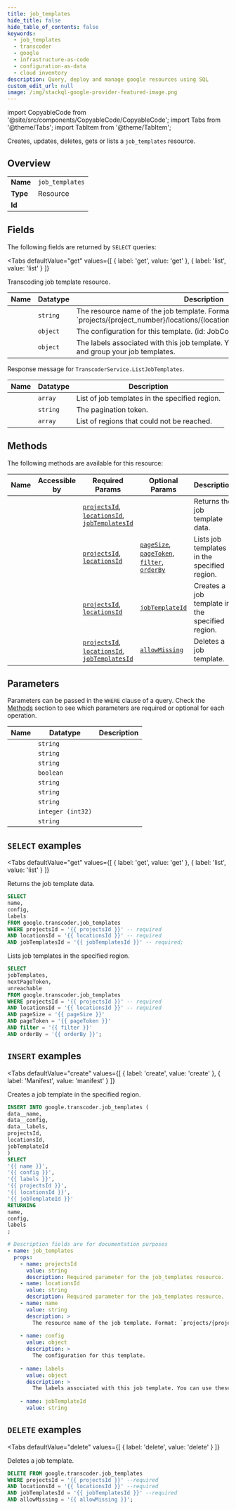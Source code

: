 ```yaml
--- 
title: job_templates
hide_title: false
hide_table_of_contents: false
keywords:
  - job_templates
  - transcoder
  - google
  - infrastructure-as-code
  - configuration-as-data
  - cloud inventory
description: Query, deploy and manage google resources using SQL
custom_edit_url: null
image: /img/stackql-google-provider-featured-image.png
---
```


import CopyableCode from '@site/src/components/CopyableCode/CopyableCode';
import Tabs from '@theme/Tabs';
import TabItem from '@theme/TabItem';

Creates, updates, deletes, gets or lists a <code>job_templates</code> resource.

## Overview
<table><tbody>
<tr><td><b>Name</b></td><td><code>job_templates</code></td></tr>
<tr><td><b>Type</b></td><td>Resource</td></tr>
<tr><td><b>Id</b></td><td><CopyableCode code="google.transcoder.job_templates" /></td></tr>
</tbody></table>

## Fields

The following fields are returned by `SELECT` queries:

<Tabs
    defaultValue="get"
    values={[
        { label: 'get', value: 'get' },
        { label: 'list', value: 'list' }
    ]}
>
<TabItem value="get">

Transcoding job template resource.

<table>
<thead>
    <tr>
    <th>Name</th>
    <th>Datatype</th>
    <th>Description</th>
    </tr>
</thead>
<tbody>
<tr>
    <td><CopyableCode code="name" /></td>
    <td><code>string</code></td>
    <td>The resource name of the job template. Format: `projects/&#123;project_number&#125;/locations/&#123;location&#125;/jobTemplates/&#123;job_template&#125;`</td>
</tr>
<tr>
    <td><CopyableCode code="config" /></td>
    <td><code>object</code></td>
    <td>The configuration for this template. (id: JobConfig)</td>
</tr>
<tr>
    <td><CopyableCode code="labels" /></td>
    <td><code>object</code></td>
    <td>The labels associated with this job template. You can use these to organize and group your job templates.</td>
</tr>
</tbody>
</table>
</TabItem>
<TabItem value="list">

Response message for `TranscoderService.ListJobTemplates`.

<table>
<thead>
    <tr>
    <th>Name</th>
    <th>Datatype</th>
    <th>Description</th>
    </tr>
</thead>
<tbody>
<tr>
    <td><CopyableCode code="jobTemplates" /></td>
    <td><code>array</code></td>
    <td>List of job templates in the specified region.</td>
</tr>
<tr>
    <td><CopyableCode code="nextPageToken" /></td>
    <td><code>string</code></td>
    <td>The pagination token.</td>
</tr>
<tr>
    <td><CopyableCode code="unreachable" /></td>
    <td><code>array</code></td>
    <td>List of regions that could not be reached.</td>
</tr>
</tbody>
</table>
</TabItem>
</Tabs>

## Methods

The following methods are available for this resource:

<table>
<thead>
    <tr>
    <th>Name</th>
    <th>Accessible by</th>
    <th>Required Params</th>
    <th>Optional Params</th>
    <th>Description</th>
    </tr>
</thead>
<tbody>
<tr>
    <td><a href="#get"><CopyableCode code="get" /></a></td>
    <td><CopyableCode code="select" /></td>
    <td><a href="#parameter-projectsId"><code>projectsId</code></a>, <a href="#parameter-locationsId"><code>locationsId</code></a>, <a href="#parameter-jobTemplatesId"><code>jobTemplatesId</code></a></td>
    <td></td>
    <td>Returns the job template data.</td>
</tr>
<tr>
    <td><a href="#list"><CopyableCode code="list" /></a></td>
    <td><CopyableCode code="select" /></td>
    <td><a href="#parameter-projectsId"><code>projectsId</code></a>, <a href="#parameter-locationsId"><code>locationsId</code></a></td>
    <td><a href="#parameter-pageSize"><code>pageSize</code></a>, <a href="#parameter-pageToken"><code>pageToken</code></a>, <a href="#parameter-filter"><code>filter</code></a>, <a href="#parameter-orderBy"><code>orderBy</code></a></td>
    <td>Lists job templates in the specified region.</td>
</tr>
<tr>
    <td><a href="#create"><CopyableCode code="create" /></a></td>
    <td><CopyableCode code="insert" /></td>
    <td><a href="#parameter-projectsId"><code>projectsId</code></a>, <a href="#parameter-locationsId"><code>locationsId</code></a></td>
    <td><a href="#parameter-jobTemplateId"><code>jobTemplateId</code></a></td>
    <td>Creates a job template in the specified region.</td>
</tr>
<tr>
    <td><a href="#delete"><CopyableCode code="delete" /></a></td>
    <td><CopyableCode code="delete" /></td>
    <td><a href="#parameter-projectsId"><code>projectsId</code></a>, <a href="#parameter-locationsId"><code>locationsId</code></a>, <a href="#parameter-jobTemplatesId"><code>jobTemplatesId</code></a></td>
    <td><a href="#parameter-allowMissing"><code>allowMissing</code></a></td>
    <td>Deletes a job template.</td>
</tr>
</tbody>
</table>

## Parameters

Parameters can be passed in the `WHERE` clause of a query. Check the [Methods](#methods) section to see which parameters are required or optional for each operation.

<table>
<thead>
    <tr>
    <th>Name</th>
    <th>Datatype</th>
    <th>Description</th>
    </tr>
</thead>
<tbody>
<tr id="parameter-jobTemplatesId">
    <td><CopyableCode code="jobTemplatesId" /></td>
    <td><code>string</code></td>
    <td></td>
</tr>
<tr id="parameter-locationsId">
    <td><CopyableCode code="locationsId" /></td>
    <td><code>string</code></td>
    <td></td>
</tr>
<tr id="parameter-projectsId">
    <td><CopyableCode code="projectsId" /></td>
    <td><code>string</code></td>
    <td></td>
</tr>
<tr id="parameter-allowMissing">
    <td><CopyableCode code="allowMissing" /></td>
    <td><code>boolean</code></td>
    <td></td>
</tr>
<tr id="parameter-filter">
    <td><CopyableCode code="filter" /></td>
    <td><code>string</code></td>
    <td></td>
</tr>
<tr id="parameter-jobTemplateId">
    <td><CopyableCode code="jobTemplateId" /></td>
    <td><code>string</code></td>
    <td></td>
</tr>
<tr id="parameter-orderBy">
    <td><CopyableCode code="orderBy" /></td>
    <td><code>string</code></td>
    <td></td>
</tr>
<tr id="parameter-pageSize">
    <td><CopyableCode code="pageSize" /></td>
    <td><code>integer (int32)</code></td>
    <td></td>
</tr>
<tr id="parameter-pageToken">
    <td><CopyableCode code="pageToken" /></td>
    <td><code>string</code></td>
    <td></td>
</tr>
</tbody>
</table>

## `SELECT` examples

<Tabs
    defaultValue="get"
    values={[
        { label: 'get', value: 'get' },
        { label: 'list', value: 'list' }
    ]}
>
<TabItem value="get">

Returns the job template data.

```sql
SELECT
name,
config,
labels
FROM google.transcoder.job_templates
WHERE projectsId = '{{ projectsId }}' -- required
AND locationsId = '{{ locationsId }}' -- required
AND jobTemplatesId = '{{ jobTemplatesId }}' -- required;
```
</TabItem>
<TabItem value="list">

Lists job templates in the specified region.

```sql
SELECT
jobTemplates,
nextPageToken,
unreachable
FROM google.transcoder.job_templates
WHERE projectsId = '{{ projectsId }}' -- required
AND locationsId = '{{ locationsId }}' -- required
AND pageSize = '{{ pageSize }}'
AND pageToken = '{{ pageToken }}'
AND filter = '{{ filter }}'
AND orderBy = '{{ orderBy }}';
```
</TabItem>
</Tabs>


## `INSERT` examples

<Tabs
    defaultValue="create"
    values={[
        { label: 'create', value: 'create' },
        { label: 'Manifest', value: 'manifest' }
    ]}
>
<TabItem value="create">

Creates a job template in the specified region.

```sql
INSERT INTO google.transcoder.job_templates (
data__name,
data__config,
data__labels,
projectsId,
locationsId,
jobTemplateId
)
SELECT 
'{{ name }}',
'{{ config }}',
'{{ labels }}',
'{{ projectsId }}',
'{{ locationsId }}',
'{{ jobTemplateId }}'
RETURNING
name,
config,
labels
;
```
</TabItem>
<TabItem value="manifest">

```yaml
# Description fields are for documentation purposes
- name: job_templates
  props:
    - name: projectsId
      value: string
      description: Required parameter for the job_templates resource.
    - name: locationsId
      value: string
      description: Required parameter for the job_templates resource.
    - name: name
      value: string
      description: >
        The resource name of the job template. Format: `projects/{project_number}/locations/{location}/jobTemplates/{job_template}`
        
    - name: config
      value: object
      description: >
        The configuration for this template.
        
    - name: labels
      value: object
      description: >
        The labels associated with this job template. You can use these to organize and group your job templates.
        
    - name: jobTemplateId
      value: string
```
</TabItem>
</Tabs>


## `DELETE` examples

<Tabs
    defaultValue="delete"
    values={[
        { label: 'delete', value: 'delete' }
    ]}
>
<TabItem value="delete">

Deletes a job template.

```sql
DELETE FROM google.transcoder.job_templates
WHERE projectsId = '{{ projectsId }}' --required
AND locationsId = '{{ locationsId }}' --required
AND jobTemplatesId = '{{ jobTemplatesId }}' --required
AND allowMissing = '{{ allowMissing }}';
```
</TabItem>
</Tabs>
